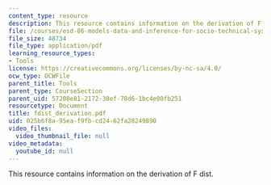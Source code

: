 ```yaml
---
content_type: resource
description: This resource contains information on the derivation of F dist.
file: /courses/esd-86-models-data-and-inference-for-socio-technical-systems-spring-2007/025b6f8a95eaf9fbcd2462fa28249890_fdist_derivation.pdf
file_size: 48734
file_type: application/pdf
learning_resource_types:
- Tools
license: https://creativecommons.org/licenses/by-nc-sa/4.0/
ocw_type: OCWFile
parent_title: Tools
parent_type: CourseSection
parent_uid: 57208e81-2172-38ef-78d6-1bc4e00fb251
resourcetype: Document
title: fdist_derivation.pdf
uid: 025b6f8a-95ea-f9fb-cd24-62fa28249890
video_files:
  video_thumbnail_file: null
video_metadata:
  youtube_id: null
---
```

This resource contains information on the derivation of F dist.